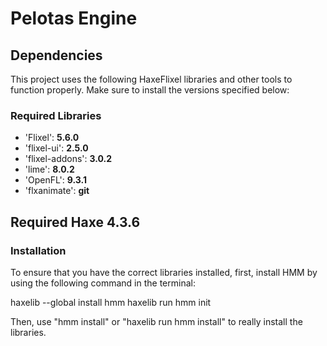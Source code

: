 # Pelotas Engine

## Dependencies

This project uses the following HaxeFlixel libraries and other tools to function properly. Make sure to install the versions specified below:

### Required Libraries
- 'Flixel': **5.6.0**
- 'flixel-ui': **2.5.0**
- 'flixel-addons': **3.0.2**
- 'lime': **8.0.2**
- 'OpenFL': **9.3.1**
- 'flxanimate': **git**

## Required Haxe 4.3.6

### Installation

To ensure that you have the correct libraries installed, first, install HMM by using the following command in the terminal:

haxelib --global install hmm
haxelib run hmm init

Then, use "hmm install" or "haxelib run hmm install" to really install the libraries.